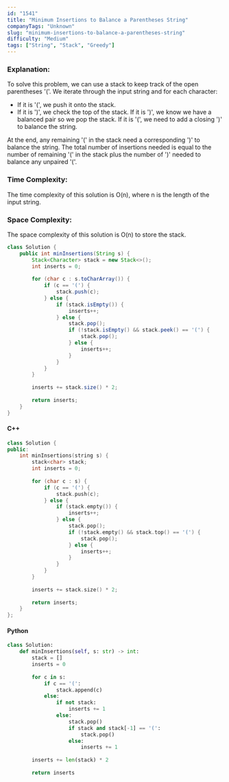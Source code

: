 ```yaml
---
id: "1541"
title: "Minimum Insertions to Balance a Parentheses String"
companyTags: "Unknown"
slug: "minimum-insertions-to-balance-a-parentheses-string"
difficulty: "Medium"
tags: ["String", "Stack", "Greedy"]
---
```


### Explanation:
To solve this problem, we can use a stack to keep track of the open parentheses '('. We iterate through the input string and for each character:
- If it is '(', we push it onto the stack.
- If it is ')', we check the top of the stack. If it is ')', we know we have a balanced pair so we pop the stack. If it is '(', we need to add a closing ')' to balance the string.

At the end, any remaining '(' in the stack need a corresponding ')' to balance the string. The total number of insertions needed is equal to the number of remaining '(' in the stack plus the number of ')' needed to balance any unpaired '('.

### Time Complexity:
The time complexity of this solution is O(n), where n is the length of the input string.

### Space Complexity:
The space complexity of this solution is O(n) to store the stack.

```java
class Solution {
    public int minInsertions(String s) {
        Stack<Character> stack = new Stack<>();
        int inserts = 0;
        
        for (char c : s.toCharArray()) {
            if (c == '(') {
                stack.push(c);
            } else {
                if (stack.isEmpty()) {
                    inserts++;
                } else {
                    stack.pop();
                    if (!stack.isEmpty() && stack.peek() == '(') {
                        stack.pop();
                    } else {
                        inserts++;
                    }
                }
            }
        }
        
        inserts += stack.size() * 2;
        
        return inserts;
    }
}
```

#### C++
```cpp
class Solution {
public:
    int minInsertions(string s) {
        stack<char> stack;
        int inserts = 0;
        
        for (char c : s) {
            if (c == '(') {
                stack.push(c);
            } else {
                if (stack.empty()) {
                    inserts++;
                } else {
                    stack.pop();
                    if (!stack.empty() && stack.top() == '(') {
                        stack.pop();
                    } else {
                        inserts++;
                    }
                }
            }
        }
        
        inserts += stack.size() * 2;
        
        return inserts;
    }
};
```

#### Python
```python
class Solution:
    def minInsertions(self, s: str) -> int:
        stack = []
        inserts = 0
        
        for c in s:
            if c == '(':
                stack.append(c)
            else:
                if not stack:
                    inserts += 1
                else:
                    stack.pop()
                    if stack and stack[-1] == '(':
                        stack.pop()
                    else:
                        inserts += 1
        
        inserts += len(stack) * 2
        
        return inserts
```